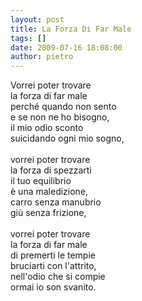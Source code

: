 ```yaml
---
layout: post
title: La Forza Di Far Male
tags: []
date: 2009-07-16 18:08:00
author: pietro
---
```

Vorrei poter trovare<br/>la forza di far male<br/>perché quando non sento<br/>e se non ne ho bisogno,<br/>il mio odio sconto<br/>suicidando ogni mio sogno,<br/><br/>vorrei poter trovare<br/>la forza di spezzarti<br/>il tuo equilibrio<br/>è una maledizione,<br/>carro senza manubrio<br/>giù senza frizione,<br/><br/>vorrei poter trovare<br/>la forza di far male<br/>di premerti le tempie<br/>bruciarti con l'attrito,<br/>nell'odio che si compie<br/>ormai io son svanito.
